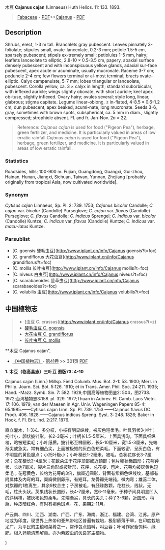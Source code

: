 木豆 **Cajanus cajan** (Linnaeus) Huth Helios. 11: 133. 1893.

> [Fabaceae](http://www.iplant.cn/info/Fabaceae?t=foc) - [PDF](http://www.iplant.cn/foc/pdf/Fabaceae.pdf)>>[Cajanus](http://www.iplant.cn/info/Cajanus?t=foc) - [PDF](http://www.iplant.cn/foc/pdf/Cajanus.pdf)

## Description

Shrubs, erect, 1-3 m tall. Branchlets gray pubescent. Leaves pinnately 3-foliolate; stipules small, ovate-lanceolate, 0.2-3 mm; petiole 1.5-5 cm, sparsely pubescent; stipels ex-tremely small; petiolules 1-5 mm, hairy; leaflets lanceolate to elliptic, 2.8-10 × 0.5-3.5 cm, papery, abaxial surface densely pubescent and with inconspicuous yellow glands, adaxial sur-face pubescent, apex acute or acuminate, usually mucronate. Raceme 3-7 cm; peduncle 2-4 cm; few flowers terminal or al-most terminal; bracts ovate-elliptic. Calyx campanulate, 5-7 mm; lobes triangular or lanceolate, pubescent. Corolla yellow, ca. 3 × calyx in length; standard suborbicular, with inflexed auricle; wings slightly obovate, with short auricle; keel apex ob-tuse, slightly inflexed. Ovary hairy; ovules several; style long, linear, glabrous; stigma capitate. Legume linear-oblong, ± in-flated, 4-8.5 × 0.6-1.2 cm, dun pubescent, apex beaked, acumi-nate, long mucronate. Seeds 3-6, gray, sometimes with brown spots, subspherical, ca. 5 mm in diam., slightly compressed; strophiole absent. Fl. and fr. Jan-Nov. 2*n* = 22.


> Reference: 
>*Cajanus cajan* is used for food (\"Pigeon Pea\"), herbage, green fertilizer, and medicine. It is particularly valued in areas of low erratic rainfall.*Cajanus cajan* is used for food (\"Pigeon Pea\"), herbage, green fertilizer, and medicine. It is particularly valued in areas of low erratic rainfall.

### Statistics
Roadsides, hills; 100-900 m. Fujian, Guangdong, Guangxi, Gui-zhou, Hainan, Hunan, Jiangxi, Sichuan, Taiwan, Yunnan, Zhejiang [probably originally from tropical Asia, now cultivated worldwide].

### Synonym
*Cytisus cajan* Linnaeus, Sp. Pl. 2: 739. 1753; *Cajanus bicolor* Candolle; *C. cajan* var. *bicolor* (Candolle) Purseglove; *C. cajan* var. *flavus* (Candolle) Purseglove; *C. flavus* Candolle; *C. indicus* Sprengel; *C. indicus* var. *bicolor* (Candolle) Kuntze; *C. indicus* var. *flavus* (Candolle) Kuntze; *C. indicus* var. *macu-latus* Kuntze.



### Parsublist

* [C.  goensis  硬毛虫豆](http://www.iplant.cn/info/Cajanus goensis?t=foc)
* [C.  grandiflorus  大花虫豆](http://www.iplant.cn/info/Cajanus grandiflorus?t=foc)
* [C.  mollis  长叶虫豆](http://www.iplant.cn/info/Cajanus mollis?t=foc)
* [C.  niveus  白虫豆](http://www.iplant.cn/info/Cajanus niveus?t=foc)
* [C.  scarabaeoides  蔓草虫豆](http://www.iplant.cn/info/Cajanus scarabaeoides?t=foc)
* [C.  volubilis  虫豆](http://www.iplant.cn/info/Cajanus volubilis?t=foc)


## 中国植物志

> * [虫豆  C.  crassus](http://www.iplant.cn/info/Cajanus crassus?t=z)
> * [硬毛虫豆  C.  goensis](Cajanus-goensis-硬毛虫豆.md)
> * [大花虫豆  C.  grandiflorus](Cajanus-grandiflorus-大花虫豆.md)
> * [长叶虫豆  C.  mollis](Cajanus-mollis-长叶虫豆.md)


**木豆 Cajanus cajan",



* [《中国植物志》](http://www.iplant.cn/frps)- [第41卷](http://www.iplant.cn/frps/vol/41) >> 301页 [PDF](http://www.iplant.cn/frps/pdf/41/301)


**1. 木豆（临高县志）三叶豆 图版73: 4-10**

Cajanus cajan (Linn.) Millsp. Field Columb. Mus. Bot. 2-1: 53. 1900; Merr. in Philip. Journ. Sci. Bot. 5:126. 1910; et in Trans. Amer. Phil. Soc. 24:211. 1935; Hand. -Mazz. Symb. Sin. 7: 582. 1929;中国高等植物图鉴2: 504，图2738. 1972;台湾植物志3:158. pl. 329. 1977;Thuan in Aubrev. Fl. Camb. Laos Vietn. 17: 106. 1979; van der Maesen in Agr. Univ. Wageningen Papers 85-4: 65.1985.——Cytisus cajan Linn. Sp. Pl. 739. 1753.——Cajanus flavus DC. Prodr. 406. 1828.——Cajanus indicus Spreng. Syst. 3: 248. 1826; Baker in Hook. f. Fl. Brit. Ind. 2:217. 1876.

直立灌木，1-3米。多分枝，小枝有明显纵棱，被灰色短柔毛。叶具羽状3小叶；托叶小，卵状披针形，长2-3毫米；叶柄长1.5-5厘米，上面具浅沟，下面具细纵棱，略被短柔毛；小叶纸质，披针形至椭圆形，长5-10厘米，宽1.5-3厘米，先端渐尖或急尖，常有细凸尖，上面被极短的灰白色短柔毛。下面较密，呈灰白色，有不明显的黄色腺点；小托叶极小；小叶柄长1-2毫米，被毛。总状花序长3-7厘米；总花梗长2-4厘米；花数朵生于花序顶部或近顶部；苞片卵状椭圆形；花萼钟状，长达7毫米，裂片三角形或披针形，花序、总花梗、苞片、花萼均被灰黄色短柔毛；花冠黄色，长约为花萼的3倍，旗瓣近圆形，背面有紫褐色纵线纹，基部有附属体及内弯的耳，翼瓣微倒卵形，有短耳，龙骨瓣先端钝，微内弯；雄蕊二体，对旗瓣的1枚离生，其余9枚合生；子房被毛，有胚珠数颗，花柱长，线状，无毛，柱头头状。荚果线状长圆形，长4-7厘米，宽6-11毫米，于种子间具明显凹入的斜横槽，被灰褐色短柔毛，先端渐尖，具长的尖头；种子3-6颗，近圆形，稍扁，种皮暗红色，有时有褐色斑点。花、果期2-11月。

产云南、四川、江西、湖南、广西、广东、海南、浙江、福建、台湾、江苏。原产地或为印度，现世界上热带和亚热带地区普遍有栽培，极耐瘠薄干旱，在印度栽培尤广，为平民的主粮和菜肴之一，常作包点馅料，叫豆蓉；叶可作家畜饲料、绿肥。根入药能清热解毒。亦为紫胶虫的优良寄主植物。



}